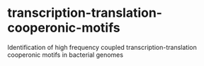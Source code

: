 # transcription-translation-cooperonic-motifs
Identification of high frequency coupled transcription-translation cooperonic motifs in bacterial genomes
